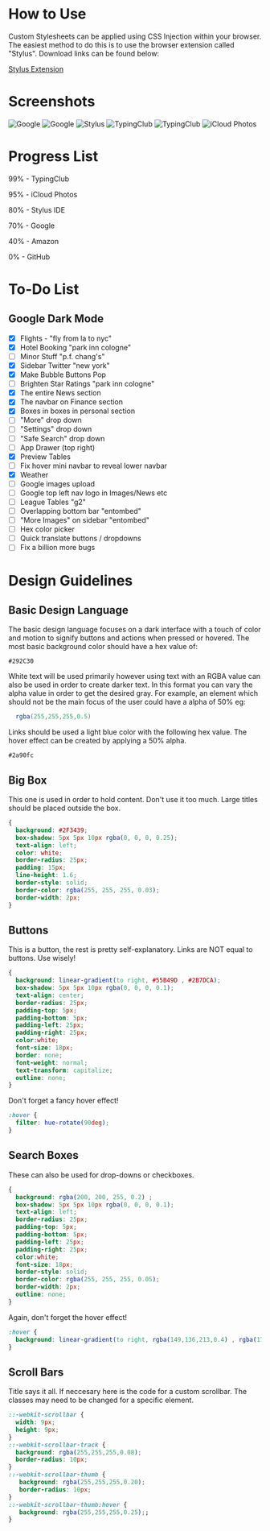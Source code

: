 # How to Use
Custom Stylesheets can be applied using CSS Injection within your browser. The easiest method to do this is to use the browser extension called "Stylus". Download links can be found below:

[Stylus Extension](https://github.com/openstyles/stylus)

# Screenshots

![Google](https://github.com/PINPAL/CSS-Dark-Mode/raw/master/README/Google.png) 
![Google](https://github.com/PINPAL/CSS-Dark-Mode/raw/master/README/Google2.png)
![Stylus](https://github.com/PINPAL/CSS-Dark-Mode/raw/master/README/Stylus.png) 
![TypingClub](https://github.com/PINPAL/CSS-Dark-Mode/raw/master/README/Typing.png)
![TypingClub](https://github.com/PINPAL/CSS-Dark-Mode/raw/master/README/Typing2.png)
![iCloud Photos](https://github.com/PINPAL/CSS-Dark-Mode/raw/master/README/iCloud.png) 

# Progress List

99% - TypingClub

95% - iCloud Photos

80% - Stylus IDE 

70% - Google 

40% - Amazon

0% - GitHub

# To-Do List
## Google Dark Mode
 - [x] Flights  - "fly from la to nyc"
 - [x] Hotel Booking "park inn cologne"
 - [ ] Minor Stuff "p.f. chang's"
 - [x] Sidebar Twitter "new york"
 - [x] Make Bubble Buttons Pop
 - [ ] Brighten Star Ratings "park inn cologne"
 - [x] The entire News section
 - [x] The navbar on Finance section
 - [x] Boxes in boxes in personal section
 - [ ] "More" drop down
 - [ ] "Settings" drop down
 - [ ] "Safe Search" drop down
 - [ ] App Drawer (top right)
 - [x] Preview Tables
 - [ ] Fix hover mini navbar to reveal lower navbar
 - [x] Weather
 - [ ] Google images upload
 - [ ] Google top left nav logo in Images/News etc
 - [ ] League Tables "g2"
 - [ ] Overlapping bottom bar "entombed"
 - [ ] "More Images" on sidebar "entombed"
 - [ ] Hex color picker
 - [ ] Quick translate buttons / dropdowns
 - [ ] Fix a billion more bugs

# Design Guidelines
## Basic Design Language
The basic design language focuses on a dark interface with a touch of color and motion to signify buttons and actions when pressed or hovered.
The most basic background color should have a hex value of:
```
#292C30
```
White text will be used primarily however using text with an RGBA value can also be used in order to create darker text. In this format you can vary the alpha value in order to get the desired gray. For example, an element which should not be the main focus of the user could have a alpha of 50% eg:
```cs
  rgba(255,255,255,0.5)
```
Links should be used a light blue color with the following hex value. The hover effect can be created by applying a 50% alpha.
```
#2a90fc
```

## Big Box
This one is used in order to hold content. Don't use it too much. Large titles should be placed outside the box.
```css
{
  background: #2F3439;
  box-shadow: 5px 5px 10px rgba(0, 0, 0, 0.25);
  text-align: left;
  color: white;
  border-radius: 25px;
  padding: 15px;
  line-height: 1.6;
  border-style: solid;
  border-color: rgba(255, 255, 255, 0.03);
  border-width: 2px;
}
```

## Buttons
This is a button, the rest is pretty self-explanatory. Links are NOT equal to buttons. Use wisely!
```css
{
  background: linear-gradient(to right, #55B49D , #2B7DCA);
  box-shadow: 5px 5px 10px rgba(0, 0, 0, 0.1);
  text-align: center;
  border-radius: 25px;
  padding-top: 5px;
  padding-bottom: 5px;
  padding-left: 25px;
  padding-right: 25px;
  color:white;
  font-size: 18px;
  border: none;
  font-weight: normal;
  text-transform: capitalize;
  outline: none;
}
```
Don't forget a fancy hover effect!
```css
:hover {
  filter: hue-rotate(90deg);
}
```

## Search Boxes
These can also be used for drop-downs or checkboxes.
```css
{
  background: rgba(200, 200, 255, 0.2) ;
  box-shadow: 5px 5px 10px rgba(0, 0, 0, 0.1);
  text-align: left;
  border-radius: 25px;
  padding-top: 5px;
  padding-bottom: 5px;
  padding-left: 25px;
  padding-right: 25px;
  color:white;
  font-size: 18px;
  border-style: solid;
  border-color: rgba(255, 255, 255, 0.05);
  border-width: 2px;
  outline: none;
}
```
Again, don't forget the hover effect!
```css
:hover {
  background: linear-gradient(to right, rgba(149,136,213,0.4) , rgba(171,89,147,0.4));
}
```

## Scroll Bars
Title says it all. If neccesary here is the code for a custom scrollbar. The classes may need to be changed for a specific element.
```css
::-webkit-scrollbar {
  width: 9px;
  height: 9px;
}
::-webkit-scrollbar-track {
  background: rgba(255,255,255,0.08);
  border-radius: 10px;
}
::-webkit-scrollbar-thumb {
   background: rgba(255,255,255,0.20);
   border-radius: 10px;
}
::-webkit-scrollbar-thumb:hover {
   background: rgba(255,255,255,0.25);;
}
```

